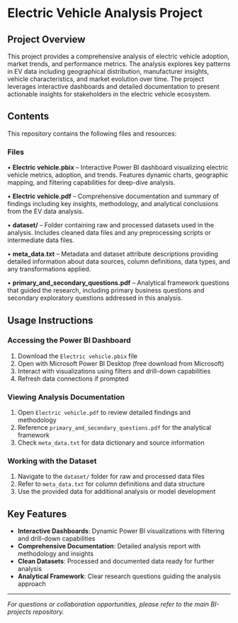 # Electric Vehicle Analysis Project

## Project Overview

This project provides a comprehensive analysis of electric vehicle adoption, market trends, and performance metrics. The analysis explores key patterns in EV data including geographical distribution, manufacturer insights, vehicle characteristics, and market evolution over time. The project leverages interactive dashboards and detailed documentation to present actionable insights for stakeholders in the electric vehicle ecosystem.

## Contents

This repository contains the following files and resources:

### Files

• **Electric vehicle.pbix** – Interactive Power BI dashboard visualizing electric vehicle metrics, adoption, and trends. Features dynamic charts, geographic mapping, and filtering capabilities for deep-dive analysis.

• **Electric vehicle.pdf** – Comprehensive documentation and summary of findings including key insights, methodology, and analytical conclusions from the EV data analysis.

• **dataset/** – Folder containing raw and processed datasets used in the analysis. Includes cleaned data files and any preprocessing scripts or intermediate data files.

• **meta_data.txt** – Metadata and dataset attribute descriptions providing detailed information about data sources, column definitions, data types, and any transformations applied.

• **primary_and_secondary_questions.pdf** – Analytical framework questions that guided the research, including primary business questions and secondary exploratory questions addressed in this analysis.

## Usage Instructions

### Accessing the Power BI Dashboard
1. Download the `Electric vehicle.pbix` file
2. Open with Microsoft Power BI Desktop (free download from Microsoft)
3. Interact with visualizations using filters and drill-down capabilities
4. Refresh data connections if prompted

### Viewing Analysis Documentation
1. Open `Electric vehicle.pdf` to review detailed findings and methodology
2. Reference `primary_and_secondary_questions.pdf` for the analytical framework
3. Check `meta_data.txt` for data dictionary and source information

### Working with the Dataset
1. Navigate to the `dataset/` folder for raw and processed data files
2. Refer to `meta_data.txt` for column definitions and data structure
3. Use the provided data for additional analysis or model development

## Key Features

- **Interactive Dashboards**: Dynamic Power BI visualizations with filtering and drill-down capabilities
- **Comprehensive Documentation**: Detailed analysis report with methodology and insights
- **Clean Datasets**: Processed and documented data ready for further analysis
- **Analytical Framework**: Clear research questions guiding the analysis approach

---

*For questions or collaboration opportunities, please refer to the main BI-projects repository.*
